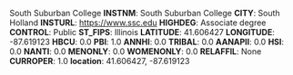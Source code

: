 
South Suburban College
**INSTNM**: South Suburban College
**CITY**: South Holland
**INSTURL**: https://www.ssc.edu
**HIGHDEG**: Associate degree
**CONTROL**: Public
**ST_FIPS**: Illinois
**LATITUDE**: 41.606427
**LONGITUDE**: -87.619123
**HBCU**: 0.0
**PBI**: 1.0
**ANNHI**: 0.0
**TRIBAL**: 0.0
**AANAPII**: 0.0
**HSI**: 0.0
**NANTI**: 0.0
**MENONLY**: 0.0
**WOMENONLY**: 0.0
**RELAFFIL**: None
**CURROPER**: 1.0
**location**: 41.606427, -87.619123